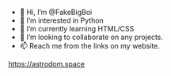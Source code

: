 - 👋 Hi, I’m @FakeBigBoi
- 👀 I’m interested in Python
- 🌱 I’m currently learning HTML/CSS
- 💞️ I’m looking to collaborate on any projects.
- 📫 Reach me from the links on my website.

https://astrodom.space
